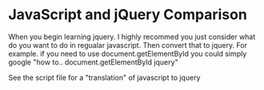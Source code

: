 # JavaScript and jQuery Comparison

When you begin learning jquery. I highly recommed you just consider what do you want to do in regualar javascript. Then convert that to jquery.
For example. if you need to use document.getElementById you could simply google "how to.. document.getElementById jquery"

See the script file for a "translation" of javascript to jquery